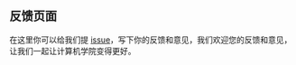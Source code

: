 ## 反馈页面

在这里你可以给我们提 [issue](https://github.com/dhucst/feedback/issues)，写下你的反馈和意见，我们欢迎您的反馈和意见，让我们一起让计算机学院变得更好。
